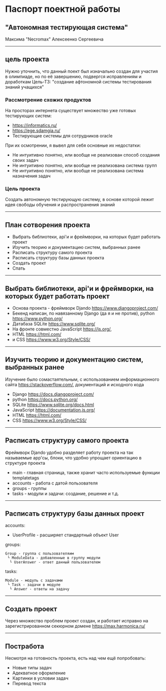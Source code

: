 # Паспорт поектной работы
## "Автономная тестирующая система"

Максима "Necromax" Алексеенко Сергеевича

---

## цель проекта
Нужно уточнить, что данный поект был изначально создан для участия в олимпиаде, но по её завершению, подвергся исправлениям и доработкам
Цель-ТЗ: "создание афтономной системы тестирования знаний учащихся"

### Рассмотрение схожих продуктов 

На просторах интернета существует множество уже готовых тестирующих систем:

- https://informatics.ru/
- https://ege.sdamgia.ru/
- Тестирующие системы для сотрудников oracle

При их осмотрении, я вывел для себя основные их недостатки:

- Не интуитивно понятно, или вообще не реализован способ создания своих задач
- Не интуитивно понятно, или вообще не реализована система групп
- Не интуитивно понятно, или вообще не реализована система назначения задач

### Цель проекта

Создать автономную тестирующую систему, в основе которой лежит идея свободы обучения и распространения знаний

---

## План сотворения проекта

- Выбрать библиотеки, api'и и фреймворки, на которых будет работать проект
- Изучить теорию и документацию систем, выбранных ранее
- Расписать структуру самого проекта
- Расписать структуру базы данных проекта
- Создать проект
- Спать
 
---

## Выбрать библиотеки, api'и и фреймворки, на которых будет работать проект

- Основа проекта - фреймворк Djando https://www.djangoproject.com/
- Бекенд написан, по навязанному Django (да я и не против), python https://www.python.org/
- Датабаза SQLite https://www.sqlite.org/
- На фронте совместно JavaScript https://js.org/,
- HTML https://html.com/
- и CSS https://www.w3.org/Style/CSS/

---

## Изучить теорию и документацию систем, выбранных ранее

Изучение было сомастаятельным, с использованием информационного сайта https://stackoverflow.com/, документаций и исходного кода
- Django https://docs.djangoproject.com/
- python https://docs.python.org/
- SQLite https://www.sqlite.org/docs.html
- JavaScript https://documentation.js.org/
- HTML https://html.com/
- CSS https://www.w3.org/Style/CSS/

---

## Расписать структуру самого проекта

Фреймворк Djando удобно разделяет работу проекта на так называемые app'сы, блоки, что удобно упрощает ориентацию в структуре проекта

- main - главная страница, также хранит часто используемые функции templatetags
- accounts - работа с датой пользователя
- groups - группы
- tasks - модули и задачи: создание, решение и т.д.

---

## Расписать структуру базы данных проект

accounts:

- UserProfile - расширяет стандартный объект User

groups:

```
Group - группа с пользователяим
 └ ModuleData - добавленные в группу модули
  └ UserAnswer - ответ данный пользователем
```

tasks:

```
Module - модуль с задачами
 └ Task - задачи в модуле
  └ Answer - ответы на задачу
```

---

## Создать проект

Через множество проблем проект создан, и работает исправно на зарегистрированном секюрном домене https://max.harmonica.ru/

---

## Постработа

Несмотря на готовность проекта, есть над чем ещё попробовать:

- Новые типы задач
- Адекватное оформление
- Картинки в условии задач
- Перевод текста